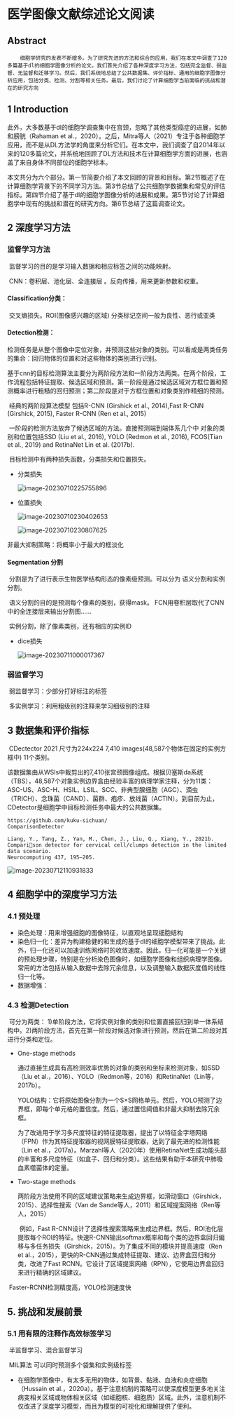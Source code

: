 # 医学图像文献综述论文阅读

## Abstract

 		细胞学研究的发表不断增多。为了研究先进的方法和综合的应用，我们在本文中调查了120多篇基于dl的细胞学图像分析的论文。我们首先介绍了各种深度学习方法，包括完全监督、弱监督、无监督和迁移学习。然后，我们系统地总结了公共数据集、评价指标、通用的细胞学图像分析应用，包括分类、检测、分割等相关任务。最后，我们讨论了计算细胞学当前面临的挑战和潜在的研究方向



## 1 Introduction

​		此外，大多数基于dl的细胞学调查集中在宫颈，忽略了其他类型癌症的进展，如肺和膀胱（Rahaman et al.，2020）。之后，Mitra等人（2021）专注于各种细胞学应用，而不是从DL方法学的角度来分析它们。在本文中，我们调查了自2014年以来的120多篇论文，并系统地回顾了DL方法和技术在计算细胞学方面的进展，也涵盖了来自身体不同部位的细胞学标本。

​		本文共分为六个部分。第一节简要介绍了本文回顾的背景和目标。第2节概述了在计算细胞学背景下的不同学习方法。第3节总结了公共细胞学数据集和常见的评估指标。第四节介绍了基于dl的细胞学图像分析的进展和成果。第5节讨论了计算细胞学中现有的挑战和潜在的研究方向。第6节总结了这篇调查论文。

## 2 深度学习方法

### 监督学习方法

​		监督学习的目的是学习输入数据和相应标签之间的功能映射。

​		CNN：卷积层、池化层、全连接层 。反向传播，用来更新参数和权重。

#### 		Classification分类：  

​		交叉熵损失。ROI(图像感兴趣的区域)    分类标记空间一般为良性、恶行或亚类

#### 		Detection检测：

​		检测任务是从整个图像中定位对象，并预测这些对象的类别。可以看成是两类任务的集合：回归物体的位置和对这些物体的类别进行识别。

​		基于cnn的目标检测算法主要分为两阶段方法和一阶段方法两类。在两个阶段，工作流程包括特征提取、候选区域和预测。第一阶段是通过候选区域对方框位置和预测概率进行粗糙的回归预测；第二阶段是对于方框位置和对象类别作精细的预测。

​		经典的两阶段算法模型 包括R-CNN (Girshick et al., 2014),Fast R-CNN (Girshick, 2015), Faster R-CNN (Ren et al., 2015)

​		一阶段的检测方法放弃了候选区域的方法。直接预测端到端体系几个中 对象的类别和位置包括SSD (Liu et al., 2016), YOLO (Redmon et al., 2016), FCOS(Tian et al., 2019) and RetinaNet Lin et al. (2017b).

​		目标检测中有两种损失函数，分类损失和位置损失。

- 分类损失

  ![image-20230710225755896](D:/CODing/pics/image-20230710225755896.png)

- 位置损失

  ![image-20230710230402653](D:/CODing/pics/image-20230710230402653.png)

  ![image-20230710230807625](D:/CODing/pics/image-20230710230807625.png)

非最大抑制策略：将概率小于最大的框淡化

#### **Segmentation 分割**

​		分割是为了进行表示生物医学结构形态的像素级预测。可以分为 语义分割和实例分割。

​		语义分割的目的是预测每个像素的类别，获得mask。  FCN用卷积层取代了CNN中的全连接层来输出分割图......

​		实例分割，除了像素类别，还有相应的实例ID

- dice损失

  ![image-20230711000017367](D:/CODing/pics/image-20230711000017367.png)

### 弱监督学习

​		弱监督学习：少部分打好标注的标签

​		多实例学习：利用粗级别的注释来学习细级别的注释

## 3 数据集和评价指标

​		CDectector 2021    尺寸为224x224   7,410 images(48,587个物体在固定的实例方框中) 11个类别。

​		该数据集由从WSIs中裁剪出的7,410张宫颈图像组成。根据贝塞斯da系统（TBS），48,587个对象实例边界盒由经验丰富的病理学家注释，分为11类： ASC-US、ASC-H、HSIL、LSIL、SCC、非典型腺细胞（AGC）、滴虫（TRICH）、念珠菌（CAND）、菌群、疱疹、放线菌（ACTIN）。到目前为止，CDetector是细胞学中目标检测任务中最大的公共数据集。

```
https://github.com/kuku-sichuan/
ComparisonDetector

Liang, Y., Tang, Z., Yan, M., Chen, J., Liu, Q., Xiang, Y., 2021b. Comparison detector for cervical cell/clumps detection in the limited data scenario.
Neurocomputing 437, 195–205.
```

![image-20230712110931833](D:/CODing/pics/image-20230712110931833.png)

## 4 细胞学中的深度学习方法

### 4.1 预处理

- 染色处理：用来增强细胞的图像特征，以直观地呈现细胞结构
- 染色归一化：差异为构建稳健的和生成的基于dl的细胞学模型带来了挑战。此外，归一化还可以加速训练网络时的收敛速度。因此，归一化可能是一个关键的预处理步骤，特别是在分析染色图像时，如细胞学图像和组织病理学图像。常用的方法包括从输入数据中去除冗余信息，以及调整输入数据灰度值的线性归一化等。
- 数据增强：

### 4.3 检测Detection

​		可分为两类： 1)单阶段方法，它将实例对象的类别和位置直接回归到单一体系结构中。2)两阶段方法，首先在第一阶段对候选对象进行预测，然后在第二阶段对其进行分类和定位。

- One-stage methods

  ​		通过直接生成具有高检测效率优势的对象的类别和坐标来检测对象，如SSD（Liu et al.，2016）、YOLO（Redmon等，2016）和RetinaNet（Lin等，2017b）。

  ​		YOLO结构：它将原始图像分割为一个S×S网格单元。然后，YOLO预测了边界框，即每个单元格的置信度。然后，通过置信阈值和非最大抑制去除冗余框。

  ​		为了改进用于学习多尺度特征的特征提取器，提出了以特征金字塔网络（FPN）作为其特征提取器的视网膜特征提取器，达到了最先进的检测性能（Lin et al.，2017a）。Marzahl等人（2020年）使用RetinaNet生成功能头部的丰富和多尺度特征（如盒子、回归和分类）。这些结果有助于本研究中肺吸血素噬菌体的定量。

- Two-stage methods

  ​		两阶段方法使用不同的区域建议策略来生成边界框，如滑动窗口（Girshick，2015）、选择性搜索（Van de Sande等人，2011）和区域提案网络（Ren等人，2015）

  ​		例如，Fast R-CNN设计了选择性搜索策略来生成边界框。然后，ROI池化层提取每个ROI的特征。快速R-CNN输出softmax概率和每个类的边界盒回归偏移与多任务损失（Girshick，2015）。为了集成不同的模块并提高速度（Ren et al.，2015），更快的R-CNN通过集成特征提取、建议、边界盒回归和分类，改进了Fast RCNN。它设计了区域提案网络（RPN），它使用边界盒回归来进行精确的区域建议。

​			Faster-RCNN检测精度高，YOLO检测速度快

## 5. 挑战和发展前景

### 5.1 用有限的注释作高效标签学习

​		半监督学习、混合监督学习

​		MIL算法 可以同时预测多个袋集和实例级标签

- 在细胞学图像中，有太多无用的物体，如背景、黏液、血液和炎症细胞（Hussain et al.，2020a）。基于注意机制的策略可以使深度模型更多地关注病变相关区域或物体相关区域（如细胞核、细胞质）区域。此外，注意机制不仅改进了深度学习模型，而且为模型的可视化和理解提供了便利。

